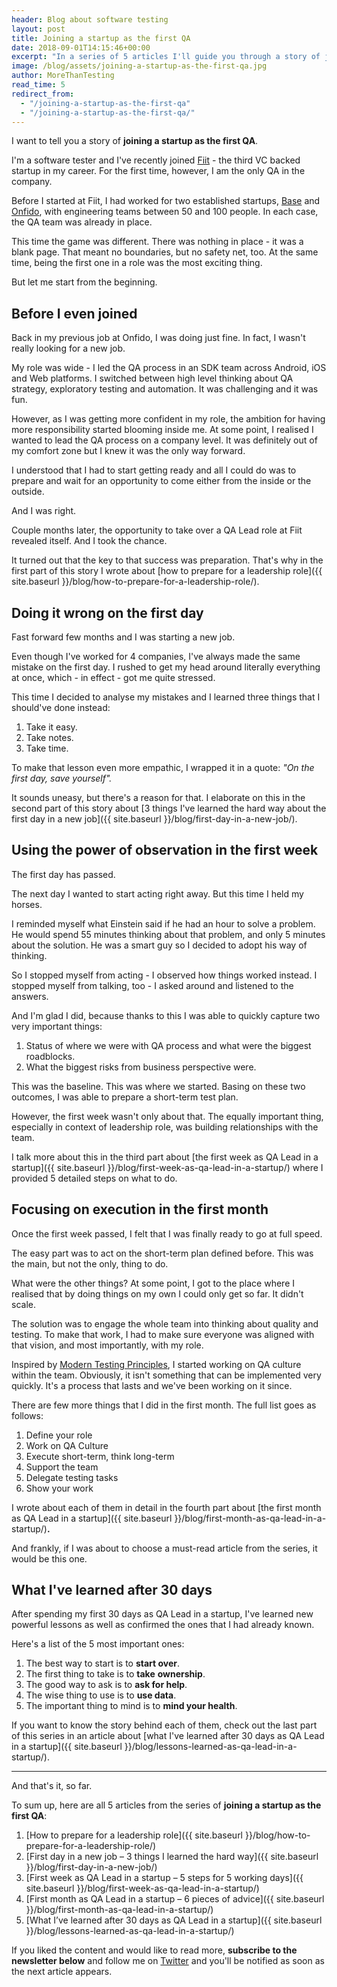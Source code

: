 ```yaml
---
header: Blog about software testing
layout: post
title: Joining a startup as the first QA
date: 2018-09-01T14:15:46+00:00
excerpt: "In a series of 5 articles I'll guide you through a story of joining a startup as the first QA, providing practical advice based on my experience and lessons that I've learned so far <b>from day one to first month</b>."
image: /blog/assets/joining-a-startup-as-the-first-qa.jpg
author: MoreThanTesting
read_time: 5
redirect_from:
  - "/joining-a-startup-as-the-first-qa"
  - "/joining-a-startup-as-the-first-qa/"
---
```


I want to tell you a story of **joining a startup as the first QA**.

I'm a software tester and I've recently joined <a href="https://fiit.tv" rel="nofollow">Fiit</a> - the third VC backed startup in my career. For the first time, however, I am the only QA in the company.

Before I started at Fiit, I had worked for two established startups, <a href="https://getbase.com" rel="nofollow">Base</a> and <a href="https://onfido.com" rel="nofollow">Onfido</a>, with engineering teams between 50 and 100 people. In each case, the QA team was already in place.

This time the game was different. There was nothing in place - it was a blank page. That meant no boundaries, but no safety net, too. At the same time, being the first one in a role was the most exciting thing.

But let me start from the beginning.

## **Before I even joined**

Back in my previous job at Onfido, I was doing just fine. In fact, I wasn't really looking for a new job.

My role was wide - I led the QA process in an SDK team across Android, iOS and Web platforms. I switched between high level thinking about QA strategy, exploratory testing and automation. It was challenging and it was fun.

However, as I was getting more confident in my role, the ambition for having more responsibility started blooming inside me. At some point, I realised I wanted to lead the QA process on a company level. It was definitely out of my comfort zone but I knew it was the only way forward.

I understood that I had to start getting ready and all I could do was to prepare and wait for an opportunity to come either from the inside or the outside.

And I was right.

Couple months later, the opportunity to take over a QA Lead role at Fiit revealed itself. And I took the chance.

It turned out that the key to that success was preparation. That's why in the first part of this story I wrote about [how to prepare for a leadership role]({{ site.baseurl }}/blog/how-to-prepare-for-a-leadership-role/).

## **Doing it wrong on the first day**

Fast forward few months and I was starting a new job.

Even though I've worked for 4 companies, I've always made the same mistake on the first day. I rushed to get my head around literally everything at once, which - in effect - got me quite stressed.

This time I decided to analyse my mistakes and I learned three things that I should've done instead:

  1. Take it easy.
  2. Take notes.
  3. Take time.

To make that lesson even more empathic, I wrapped it in a quote: _"On the first day, save yourself"._

It sounds uneasy, but there's a reason for that. I elaborate on this in the second part of this story about [3 things I've learned the hard way about the first day in a new job]({{ site.baseurl }}/blog/first-day-in-a-new-job/).

## **Using the power of observation in the first week**

The first day has passed.

The next day I wanted to start acting right away. But this time I held my horses.

I reminded myself what Einstein said if he had an hour to solve a problem. He would spend 55 minutes thinking about that problem, and only 5 minutes about the solution. He was a smart guy so I decided to adopt his way of thinking.

So I stopped myself from acting - I observed how things worked instead.
I stopped myself from talking, too - I asked around and listened to the answers.

And I'm glad I did, because thanks to this I was able to quickly capture two very important things:

  1. Status of where we were with QA process and what were the biggest roadblocks.
  2. What the biggest risks from business perspective were.

This was the baseline. This was where we started. Basing on these two outcomes, I was able to prepare a short-term test plan.

However, the first week wasn't only about that. The equally important thing, especially in context of leadership role, was building relationships with the team.

I talk more about this in the third part about [the first week as QA Lead in a startup]({{ site.baseurl }}/blog/first-week-as-qa-lead-in-a-startup/) where I provided 5 detailed steps on what to do.

## **Focusing on execution in the first month**

Once the first week passed, I felt that I was finally ready to go at full speed.

The easy part was to act on the short-term plan defined before. This was the main, but not the only, thing to do.

What were the other things? At some point, I got to the place where I realised that by doing things on my own I could only get so far. It didn't scale.

The solution was to engage the whole team into thinking about quality and testing. To make that work, I had to make sure everyone was aligned with that vision, and most importantly, with my role.

Inspired by <a href="https://www.ministryoftesting.com/dojo/lessons/modern-testing-principles" rel="nofollow">Modern Testing Principles</a>, I started working on QA culture within the team. Obviously, it isn't something that can be implemented very quickly. It's a process that lasts and we've been working on it since.

There are few more things that I did in the first month. The full list goes as follows:

  1. Define your role
  2. Work on QA Culture
  3. Execute short-term, think long-term
  4. Support the team
  5. Delegate testing tasks
  6. Show your work

I wrote about each of them in detail in the fourth part about [the first month as QA Lead in a startup]({{ site.baseurl }}/blog/first-month-as-qa-lead-in-a-startup/)**.**

And frankly, if I was about to choose a must-read article from the series, it would be this one.

## **What I've learned after 30 days**

After spending my first 30 days as QA Lead in a startup, I've learned new powerful lessons as well as confirmed the ones that I had already known.

Here's a list of the 5 most important ones:

  1. The best way to start is to **start over**.
  2. The first thing to take is to **take** **ownership**.
  3. The good way to ask is to **ask for help**.
  4. The wise thing to use is to **use data**.
  5. The important thing to mind is to **mind your health**.

If you want to know the story behind each of them, check out the last part of this series in an article about [what I've learned after 30 days as QA Lead in a startup]({{ site.baseurl }}/blog/lessons-learned-as-qa-lead-in-a-startup/).

* * *

And that's it, so far.

To sum up, here are all 5 articles from the series of **joining a startup as the first QA**:

  1. [How to prepare for a leadership role]({{ site.baseurl }}/blog/how-to-prepare-for-a-leadership-role/)
  2. [First day in a new job – 3 things I learned the hard way]({{ site.baseurl }}/blog/first-day-in-a-new-job/)
  3. [First week as QA Lead in a startup – 5 steps for 5 working days]({{ site.baseurl }}/blog/first-week-as-qa-lead-in-a-startup/)
  4. [First month as QA Lead in a startup – 6 pieces of advice]({{ site.baseurl }}/blog/first-month-as-qa-lead-in-a-startup/)
  5. [What I’ve learned after 30 days as QA Lead in a startup]({{ site.baseurl }}/blog/lessons-learned-as-qa-lead-in-a-startup/)

If you liked the content and would like to read more, **subscribe to the newsletter below** and follow me on [Twitter](https://twitter.com/MoreThanTesting) and you'll be notified as soon as the next article appears.

